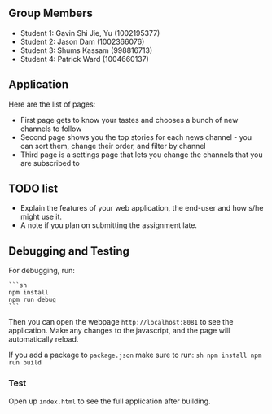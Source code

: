 ## Group Members
- Student 1: Gavin Shi Jie, Yu (1002195377)
- Student 2: Jason Dam (1002366076)
- Student 3: Shums Kassam (998816713)
- Student 4: Patrick Ward (1004660137)

## Application

Here are the list of pages:
- First page gets to know your tastes and chooses a bunch of new channels to follow
- Second page shows you the top stories for each news channel - you can sort them, change their order, and filter by channel
- Third page is a settings page that lets you change the channels that you are subscribed to 

## TODO list

- Explain the features of your web application, the end-user and how s/he might use it.
- A note if you plan on submitting the assignment late.

## Debugging and Testing

For debugging, run:

    ```sh
    npm install
    npm run debug
    ```

Then you can open the webpage `http://localhost:8081` to see the application. Make any changes to the javascript, and the page will automatically reload.

If you add a package to `package.json` make sure to run:
    ```sh
    npm install
    npm run build
    ```

### Test

Open up `index.html` to see the full application after building.
